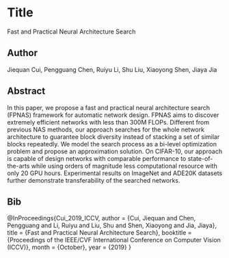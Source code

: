 # Title 
Fast and Practical Neural Architecture Search
## Author 
Jiequan Cui, Pengguang Chen, Ruiyu Li, Shu Liu, Xiaoyong Shen, Jiaya Jia
## Abstract 
In this paper, we propose a fast and practical neural architecture search (FPNAS) framework for automatic network design. FPNAS aims to discover extremely efficient networks with less than 300M FLOPs. Different from previous NAS methods, our approach searches for the whole network architecture to guarantee block diversity instead of stacking a set of similar blocks repeatedly. We model the search process as a bi-level optimization problem and propose an approximation solution. On CIFAR-10, our approach is capable of design networks with comparable performance to state-of-the-arts while using orders of magnitude less computational resource with only 20 GPU hours. Experimental results on ImageNet and ADE20K datasets further demonstrate transferability of the searched networks.
## Bib
@InProceedings{Cui_2019_ICCV,
author = {Cui, Jiequan and Chen, Pengguang and Li, Ruiyu and Liu, Shu and Shen, Xiaoyong and Jia, Jiaya},
title = {Fast and Practical Neural Architecture Search},
booktitle = {Proceedings of the IEEE/CVF International Conference on Computer Vision (ICCV)},
month = {October},
year = {2019}
}